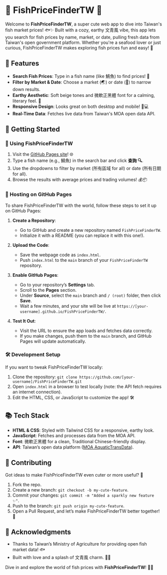 # 🐠 FishPriceFinderTW 🌾

Welcome to **FishPriceFinderTW**, a super cute web app to dive into Taiwan's fish market prices! 🐟✨ Built with a cozy, earthy 文青風 vibe, this app lets you search for fish prices by name, market, or date, pulling fresh data from Taiwan's open government platform. Whether you're a seafood lover or just curious, FishPriceFinderTW makes exploring fish prices fun and easy! 🌊

## 🌟 Features
- **Search Fish Prices**: Type in a fish name (like 鯖魚) to find prices! 🐡
- **Filter by Market & Date**: Choose a market (🌏) or date (📅) to narrow down results.
- **Earthy Aesthetic**: Soft beige tones and 微軟正黑體 font for a calming, literary feel. 🌿
- **Responsive Design**: Looks great on both desktop and mobile! 📱💻
- **Real-Time Data**: Fetches live data from Taiwan's MOA open data API.

## 🚀 Getting Started

### 🐳 Using FishPriceFinderTW
1. Visit the [GitHub Pages site](https://[your-username].github.io/FishPriceFinderTW/)! 🌐
2. Type a fish name (e.g., 鯖魚) in the search bar and click **查詢 🔍**.
3. Use the dropdowns to filter by market (所有區域 for all) or date (所有日期 for all).
4. Browse the results with average prices and trading volumes! 💰📦

### 🌱 Hosting on GitHub Pages
To share FishPriceFinderTW with the world, follow these steps to set it up on GitHub Pages:

1. **Create a Repository**:
   - Go to GitHub and create a new repository named `FishPriceFinderTW`.
   - Initialize it with a README (you can replace it with this one!).

2. **Upload the Code**:
   - Save the webpage code as `index.html`.
   - Push `index.html` to the `main` branch of your `FishPriceFinderTW` repository.

3. **Enable GitHub Pages**:
   - Go to your repository’s **Settings** tab.
   - Scroll to the **Pages** section.
   - Under **Source**, select the `main` branch and `/ (root)` folder, then click **Save**.
   - Wait a few minutes, and your site will be live at `https://[your-username].github.io/FishPriceFinderTW/`.

4. **Test It Out**:
   - Visit the URL to ensure the app loads and fetches data correctly.
   - If you make changes, push them to the `main` branch, and GitHub Pages will update automatically.

### 🛠️ Development Setup
If you want to tweak FishPriceFinderTW locally:
1. Clone the repository: `git clone https://github.com/[your-username]/FishPriceFinderTW.git`
2. Open `index.html` in a browser to test locally (note: the API fetch requires an internet connection).
3. Edit the HTML, CSS, or JavaScript to customize the app! 🛠️

## 📚 Tech Stack
- **HTML & CSS**: Styled with Tailwind CSS for a responsive, earthy look.
- **JavaScript**: Fetches and processes data from the MOA API.
- **Font**: 微軟正黑體 for a clean, Traditional Chinese-friendly display.
- **API**: Taiwan’s open data platform ([MOA AquaticTransData](https://data.moa.gov.tw/Service/OpenData/FromM/AquaticTransData.aspx?IsTransData=1&UnitId=039)).

## 🐙 Contributing
Got ideas to make FishPriceFinderTW even cuter or more useful? 🌈
1. Fork the repo.
2. Create a new branch: `git checkout -b my-cute-feature`.
3. Commit your changes: `git commit -m "Added a sparkly new feature ✨"`.
4. Push to the branch: `git push origin my-cute-feature`.
5. Open a Pull Request, and let’s make FishPriceFinderTW better together! 🐳

## 🙏 Acknowledgments
- Thanks to Taiwan’s Ministry of Agriculture for providing open fish market data! 🐟
- Built with love and a splash of 文青風 charm. 🌾✨

Dive in and explore the world of fish prices with **FishPriceFinderTW**! 🐠💖

